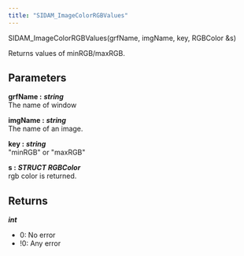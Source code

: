 ```yaml
---
title: "SIDAM_ImageColorRGBValues"
---
```

<p class="function_definition">SIDAM_ImageColorRGBValues(<span class="function_variables">grfName, imgName, key, RGBColor &s</span>)</p>

Returns values of minRGB/maxRGB.

## Parameters

**grfName :** ***string***  
The name of window

**imgName :** ***string***  
The name of an image.

**key :** ***string***  
"minRGB" or "maxRGB"

**s :** ***STRUCT RGBColor***  
rgb color is returned.

## Returns
***int***  
* 0: No error
* !0: Any error
